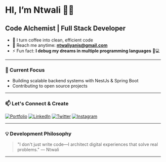 # HI, I’m Ntwali 🥷🏼

## Code Alchemist | Full Stack Developer

- 🚀 I turn coffee into clean, efficient code
- 📧 Reach me anytime: **ntwaliyanis@gmail.com**
- ⚡ Fun fact: **I debug my dreams in multiple programming languages** 🛌💻

---

### 🎯 Current Focus

- Building scalable backend systems with NestJs & Spring Boot
- Contributing to open source projects

---

### 📫 Let's Connect & Create

[![Portfolio](https://img.shields.io/badge/Portfolio-%23000000.svg?style=for-the-badge&logo=react&logoColor=white)](https://ntwali-yanis.vercel.app/)
[![LinkedIn](https://img.shields.io/badge/LinkedIn-%230077B5.svg?style=for-the-badge&logo=linkedin&logoColor=white)](https://www.linkedin.com/in/ntwali-yanis-3223a6388/)
[![Twitter](https://img.shields.io/badge/Twitter-%231DA1F2.svg?style=for-the-badge&logo=Twitter&logoColor=white)](https://x.com/ntwali_00)
[![Instagram](https://img.shields.io/badge/Instagram-%23E4405F.svg?style=for-the-badge&logo=Instagram&logoColor=white)](https://www.instagram.com/n.t.w.a.l.i_______/)

---

### 💡 Development Philosophy

> "I don't just write code—I architect digital experiences that solve real problems."
> — Ntwali

---

